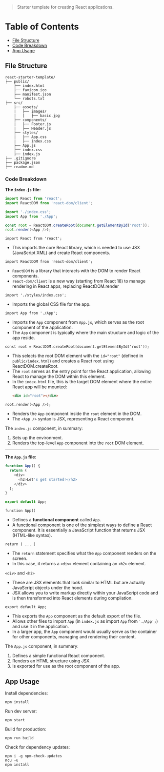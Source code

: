 >Starter template for creating React applications.

# Table of Contents
* [File Structure](#file-structure)
* [Code Breakdown](#code-breakdown)
* [App Usage](#app-usage)

## File Structure
```
react-starter-template/
├── public/
    ├── index.html
    ├── favicon.ico
    ├── manifest.json
    └── robots.txt
├── src/
    ├── assets/
    |   ├── images/
    |   |   ├── basic.jpg
    ├── components/
    |   ├── Footer.js
    |   ├── Header.js
    ├── styles/
    |   ├── App.css
    |   ├── index.css
    ├── App.js
    ├── index.css
    ├── index.js
├── .gitignore
├── package.json
├── readme.md
```

### Code Breakdown

**The `index.js` file:**
```js
import React from 'react';
import ReactDOM from 'react-dom/client';

import './index.css';
import App from './App';

const root = ReactDOM.createRoot(document.getElementById('root'));
root.render(<App />);
```
`import React from 'react';`
* This imports the core React library, which is needed to use JSX (JavaScript XML) and create React components.

`import ReactDOM from 'react-dom/client';`
* `ReactDOM` is a library that interacts with the DOM to render React components.
* `react-dom/client` is a new way (starting from React 18) to manage rendering in React apps, replacing ReactDOM.render

`import './styles/index.css';`
* Imports the global CSS file for the app.

`import App from './App';`
* Imports the `App` component from `App.js`, which serves as the root component of the application. 
* The `App` component is typically where the main structure and logic of the app reside.

`const root = ReactDOM.createRoot(document.getElementById('root'));`
* This selects the root DOM element with the `id="root"` (defined in `public/index.html`) and creates a React root using ReactDOM.createRoot.
* The `root` serves as the entry point for the React application, allowing React to manage the DOM within this element.
* In the `index.html` file, this is the target DOM element where the entire React app will be mounted:
    ```html
    <div id="root"></div>
    ```

`root.render(<App />);`
* Renders the `App` component inside the `root` element in the DOM.
* The `<App />` syntax is JSX, representing a React component.

The `index.js` component, in summary:
1. Sets up the environment.
2. Renders the top-level `App` component into the `root` DOM element.

---
**The `App.js` file:**
```js
function App() {
  return (
    <div>
      <h2>Let's get started!</h2>
    </div>
  );
}

export default App;
```
`function App()`
* Defines a **functional component** called `App`.
* A functional component is one of the simplest ways to define a React component. It is essentially a JavaScript function that returns JSX (HTML-like syntax).

`return ( ... )`
* The `return` statement specifies what the `App` component renders on the screen.
* In this case, it returns a `<div>` element containing an `<h2>` element.

`<div>` and `<h2>`
* These are JSX elements that look similar to HTML but are actually JavaScript objects under the hood.
* JSX allows you to write markup directly within your JavaScript code and is then transformed into React elements during compilation.

`export default App;`
* This exports the `App` component as the default export of the file.
* Allows other files to import `App` (in `index.js` as import `App` from `'./App';`) and use it in the application.
* In a larger app, the `App` component would usually serve as the container for other components, managing and rendering their content.

The `App.js` component, in summary:
1. Defines a simple functional React component.
2. Renders an HTML structure using JSX.
3. Is exported for use as the root component of the app.

## App Usage
Install dependencies:
```
npm install
```

Run dev server:
```
npm start
```

Build for production:
```
npm run build
```

Check for dependency updates:
```
npm i -g npm-check-updates
ncu -u
npm install
```